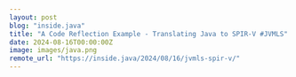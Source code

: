 ```yaml
---
layout: post
blog: "inside.java"
title: "A Code Reflection Example - Translating Java to SPIR-V #JVMLS"
date: 2024-08-16T00:00:00Z
image: images/java.png
remote_url: "https://inside.java/2024/08/16/jvmls-spir-v/"
---
```

